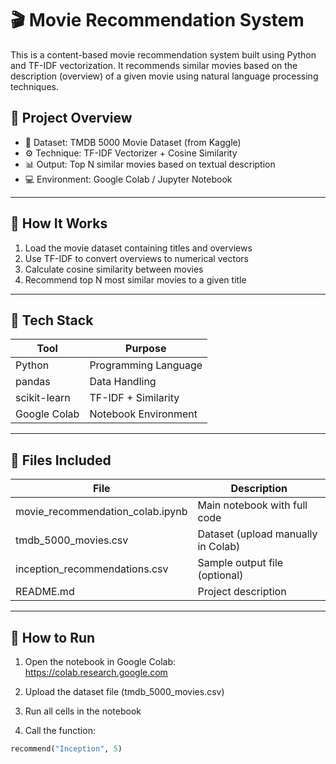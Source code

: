 # 🎬 Movie Recommendation System

This is a content-based movie recommendation system built using Python and TF-IDF vectorization. It recommends similar movies based on the description (overview) of a given movie using natural language processing techniques.

## 📌 Project Overview

- 📁 Dataset: TMDB 5000 Movie Dataset (from Kaggle)
- ⚙️ Technique: TF-IDF Vectorizer + Cosine Similarity
- 📊 Output: Top N similar movies based on textual description
- 💻 Environment: Google Colab / Jupyter Notebook

---

## 🚀 How It Works

1. Load the movie dataset containing titles and overviews
2. Use TF-IDF to convert overviews to numerical vectors
3. Calculate cosine similarity between movies
4. Recommend top N most similar movies to a given title

---

## 🧠 Tech Stack

| Tool | Purpose |
|------|---------|
| Python | Programming Language |
| pandas | Data Handling |
| scikit-learn | TF-IDF + Similarity |
| Google Colab | Notebook Environment |

---

## 📂 Files Included

| File | Description |
|------|-------------|
| movie_recommendation_colab.ipynb | Main notebook with full code |
| tmdb_5000_movies.csv | Dataset (upload manually in Colab) |
| inception_recommendations.csv | Sample output file (optional) |
| README.md | Project description |

---

## 🧪 How to Run

1. Open the notebook in Google Colab:  
   https://colab.research.google.com

2. Upload the dataset file (tmdb_5000_movies.csv)

3. Run all cells in the notebook

4. Call the function:
```python
recommend("Inception", 5)
